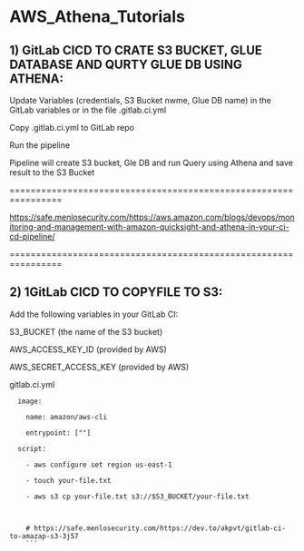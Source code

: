 # AWS_Athena_Tutorials

## 1) GitLab CICD TO CRATE S3 BUCKET, GLUE DATABASE AND QURTY GLUE DB USING ATHENA:

Update Variables (credentials, S3 Bucket nwme, Glue DB name) in the GitLab variables or in the file .gitlab.ci.yml

Copy .gitlab.ci.yml to GitLab repo

Run the pipeline

Pipeline will create S3 bucket, Gle DB and run Query using Athena and save result to the S3 Bucket




================================================================

https://safe.menlosecurity.com/https://aws.amazon.com/blogs/devops/monitoring-and-management-with-amazon-quicksight-and-athena-in-your-ci-cd-pipeline/

================================================================

## 2) 1GitLab CICD TO COPYFILE TO S3:

Add the following variables in your GitLab CI:

S3_BUCKET (the name of the S3 bucket)

AWS_ACCESS_KEY_ID (provided by AWS)

AWS_SECRET_ACCESS_KEY (provided by AWS)

gitlab.ci.yml
```
  image:
  
    name: amazon/aws-cli
    
    entrypoint: [""]
    
  script:
  
    - aws configure set region us-east-1
    
    - touch your-file.txt
    
    - aws s3 cp your-file.txt s3://$S3_BUCKET/your-file.txt



    # https://safe.menlosecurity.com/https://dev.to/akpvt/gitlab-ci-to-amazap-s3-3j57
    ```

